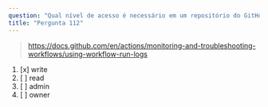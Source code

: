 ```yaml
---
question: "Qual nível de acesso é necessário em um repositório do GitHub para excluir os arquivos de log das execuções de workflows?"
title: "Pergunta 112"
---
```


> https://docs.github.com/en/actions/monitoring-and-troubleshooting-workflows/using-workflow-run-logs
1. [x] write 
1. [ ] read
1. [ ] admin
1. [ ] owner
